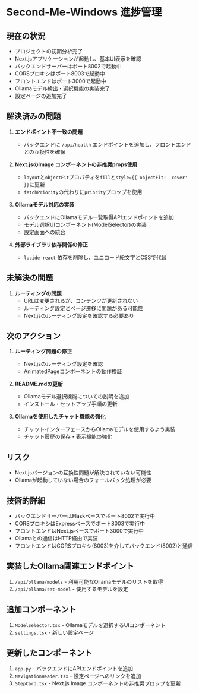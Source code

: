 # Second-Me-Windows 進捗管理

## 現在の状況
- プロジェクトの初期分析完了
- Next.jsアプリケーションが起動し、基本UI表示を確認
- バックエンドサーバーはポート8002で起動中
- CORSプロキシはポート8003で起動中
- フロントエンドはポート3000で起動中
- Ollamaモデル検出・選択機能の実装完了
- 設定ページの追加完了

## 解決済みの問題
1. **エンドポイント不一致の問題**
   - バックエンドに `/api/health` エンドポイントを追加し、フロントエンドとの互換性を確保

2. **Next.jsのImage コンポーネントの非推奨props使用**
   - `layout`と`objectFit`プロパティを`fill`と`style={{ objectFit: 'cover' }}`に更新
   - `fetchPriority`の代わりに`priority`プロップを使用

3. **Ollamaモデル対応の実装**
   - バックエンドにOllamaモデル一覧取得APIエンドポイントを追加
   - モデル選択UIコンポーネント(ModelSelector)の実装
   - 設定画面への統合

4. **外部ライブラリ依存関係の修正**
   - `lucide-react` 依存を削除し、ユニコード絵文字とCSSで代替

## 未解決の問題
1. **ルーティングの問題**
   - URLは変更されるが、コンテンツが更新されない
   - ルーティング設定とページ遷移に問題がある可能性
   - Next.jsのルーティング設定を確認する必要あり

## 次のアクション
1. **ルーティング問題の修正**
   - Next.jsのルーティング設定を確認
   - AnimatedPageコンポーネントの動作検証

2. **README.mdの更新**
   - Ollamaモデル選択機能についての説明を追加
   - インストール・セットアップ手順の更新

3. **Ollamaを使用したチャット機能の強化**
   - チャットインターフェースからOllamaモデルを使用するよう実装
   - チャット履歴の保存・表示機能の強化

## リスク
- Next.jsバージョンの互換性問題が解決されていない可能性
- Ollamaが起動していない場合のフォールバック処理が必要

## 技術的詳細
- バックエンドサーバーはFlaskベースでポート8002で実行中
- CORSプロキシはExpressベースでポート8003で実行中
- フロントエンドはNext.jsベースでポート3000で実行中
- Ollamaとの通信はHTTP経由で実装
- フロントエンドはCORSプロキシ(8003)を介してバックエンド(8002)と通信

## 実装したOllama関連エンドポイント
1. `/api/ollama/models` - 利用可能なOllamaモデルのリストを取得
2. `/api/ollama/set-model` - 使用するモデルを設定

## 追加コンポーネント
1. `ModelSelector.tsx` - Ollamaモデルを選択するUIコンポーネント
2. `settings.tsx` - 新しい設定ページ

## 更新したコンポーネント
1. `app.py` - バックエンドにAPIエンドポイントを追加
2. `NavigationHeader.tsx` - 設定ページへのリンクを追加
3. `StepCard.tsx` - Next.js Image コンポーネントの非推奨プロップを更新
